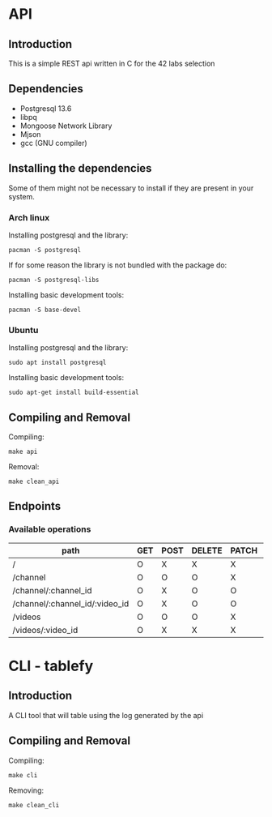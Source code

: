 
# API
## Introduction
This is a simple REST api written in C for the 42 labs selection

## Dependencies
- Postgresql 13.6
- libpq
- Mongoose Network Library
- Mjson
- gcc (GNU compiler)

## Installing the dependencies
Some of them might not be necessary to install if they are present in your system.
### Arch linux
Installing postgresql and the library:
```
pacman -S postgresql
```
If for some reason the library is not bundled with the package do:
```
pacman -S postgresql-libs
```
Installing basic development tools:
```
pacman -S base-devel
```
### Ubuntu
Installing postgresql and the library:
```
sudo apt install postgresql
```
Installing basic development tools:
```
sudo apt-get install build-essential
```
## Compiling and Removal
Compiling:
```
make api
```
Removal:
```
make clean_api
```

## Endpoints
### Available operations
|path|GET|POST|DELETE|PATCH|PUT|
|---|---|---|---|---|---|
|/|O|X|X|X|X|
|/channel|O|O|O|X|X|
|/channel/:channel_id|O|X|O|O|O|
|/channel/:channel_id/:video_id|O|X|O|O|O|
|/videos|O|O|O|X|X|
|/videos/:video_id|O|X|X|X|X|


# CLI - tablefy
## Introduction
A CLI tool that will table using the log generated by the api

## Compiling and Removal
Compiling:
```
make cli
```
Removing:
```
make clean_cli
```
